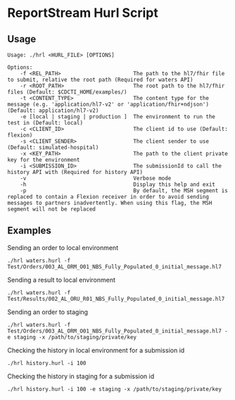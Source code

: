 # ReportStream Hurl Script

## Usage

```
Usage: ./hrl <HURL_FILE> [OPTIONS]

Options:
    -f <REL_PATH>                       The path to the hl7/fhir file to submit, relative the root path (Required for waters API)
    -r <ROOT_PATH>                      The root path to the hl7/fhir files (Default: $CDCTI_HOME/examples/)
    -t <CONTENT_TYPE>                   The content type for the message (e.g. 'application/hl7-v2' or 'application/fhir+ndjson') (Default: application/hl7-v2)
    -e [local | staging | production ]  The environment to run the test in (Default: local)
    -c <CLIENT_ID>                      The client id to use (Default: flexion)
    -s <CLIENT_SENDER>                  The client sender to use (Default: simulated-hospital)
    -x <KEY_PATH>                       The path to the client private key for the environment
    -i <SUBMISSION_ID>                  The submissionId to call the history API with (Required for history API)
    -v                                  Verbose mode
    -h                                  Display this help and exit
    -p                                  By default, the MSH segment is replaced to contain a Flexion receiver in order to avoid sending messages to partners inadvertently. When using this flag, the MSH segment will not be replaced
```

## Examples

Sending an order to local environment

```
./hrl waters.hurl -f Test/Orders/003_AL_ORM_O01_NBS_Fully_Populated_0_initial_message.hl7
```

Sending a result to local environment

```
./hrl waters.hurl -f Test/Results/002_AL_ORU_R01_NBS_Fully_Populated_0_initial_message.hl7
```

Sending an order to staging

```
./hrl waters.hurl -f Test/Orders/003_AL_ORM_O01_NBS_Fully_Populated_0_initial_message.hl7 -e staging -x /path/to/staging/private/key
```

Checking the history in local environment for a submission id

```
./hrl history.hurl -i 100
```

Checking the history in staging for a submission id

```
./hrl history.hurl -i 100 -e staging -x /path/to/staging/private/key
```
